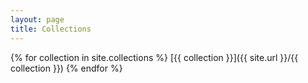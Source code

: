 ```yaml
---
layout: page
title: Collections
---
```

{% for collection in site.collections %}
[{{ collection }}]({{ site.url }}/{{ collection }})
{% endfor %}
